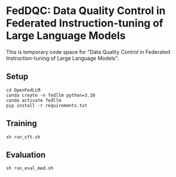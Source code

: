 # FedDQC: Data Quality Control in Federated Instruction-tuning of Large Language Models

This is temporary code space for "Data Quality Control in Federated Instruction-tuning of Large Language Models".

## Setup

````
cd OpenFedLLM
conda create -n fedllm python=3.10
conda activate fedllm
pip install -r requirements.txt
````

## Training


````
sh run_sft.sh
````

## Evaluation

````
sh run_eval_med.sh
````